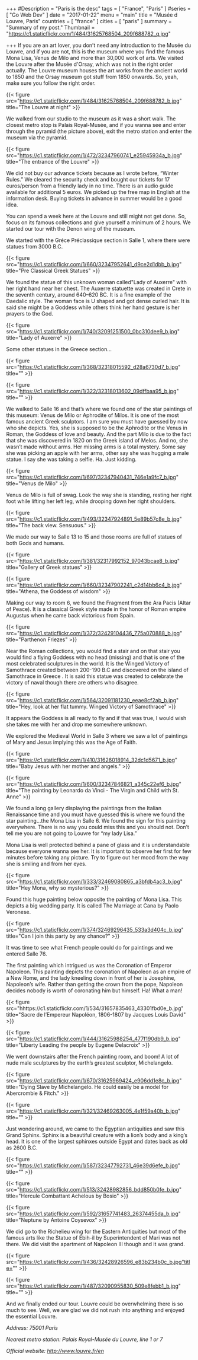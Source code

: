 +++
#Description = "Paris is the desc"
tags = [ "France", "Paris" ]
#series = [ "Go Web Dev" ]
date = "2017-01-22"
menu = "main"
title = "Musée d Louvre, Paris"
countries = [ "france" ]
cities = [ "paris" ]
summary = "Summary of my post."
Thumbnail = "https://c1.staticflickr.com/1/484/31625768504_209f688782_q.jpg"

+++
If you are an art lover, you don’t need any introduction to the Musée du Louvre, and if you are not, this is the museum where you find the famous Mona Lisa, Venus de Milo and more than 30,000 work of arts. We visited the Louvre after the Musée d'Orsay, which was not in the right order actually. The Louvre museum houses the art works from the ancient world to 1850 and the Orsay museum got stuff from 1850 onwards. So, yeah, make sure you follow the right order.

{{< figure src="https://c1.staticflickr.com/1/484/31625768504_209f688782_b.jpg" title="The Louvre at night" >}}

We walked from our studio to the museum as it was a short walk. The closest metro stop is Palais Royal-Musée, and if you wanna see and enter through the pyramid (the picture above), exit the metro station and enter the museum via the pyramid.

{{< figure src="https://c1.staticflickr.com/1/472/32347960741_e25945934a_b.jpg" title="The entrance of the Louvre" >}}

We did not buy our advance tickets because as I wrote before, “Winter Rules.” We cleared the security check and bought our tickets for 17 euros/person from a friendly lady in no time. There is an audio guide available for additional 5 euros. We picked up the free map in English at the information desk. Buying tickets in advance in summer would be a good idea.

You can spend a week here at the Louvre and still might not get done. So, focus on its famous collections and give yourself a minimum of 2 hours. We started our tour with the Denon wing of the museum.

We started with the Gréce Préclassique section in Salle 1, where there were statues from 3000 B.C.  

{{< figure src="https://c1.staticflickr.com/1/660/32347952641_d9ce2d1dbb_b.jpg" title="Pre Classical Greek Statues" >}}

We found the statue of this unknown woman called"Lady of Auxerre" with her right hand near her chest. The Auxerre statuette was created in Crete in the seventh century, around 640–620 BC. It is a fine example of the Daedalic style. The woman face is U shaped and got dense curled hair. It is said she might be a Goddess while others think her hand gesture is her prayers to the God.

{{< figure src="https://c1.staticflickr.com/1/740/32091251500_0bc310dee9_b.jpg" title="Lady of Auxerre" >}}

Some other statues in the Greece section…

{{< figure src="https://c1.staticflickr.com/1/368/32318015592_d28a6730d7_b.jpg" title="" >}}

{{< figure src="https://c1.staticflickr.com/1/322/32318013602_09dffbaa95_b.jpg" title="" >}}

We walked to Salle 16 and that’s where we found one of the star paintings of this museum: Venus de Milo or Aphrodite of Milos. It is one of the most famous ancient Greek sculptors. I am sure you must have guessed by now who she depicts. Yes, she is supposed to be the Aphrodite or the Venus in Roman, the Goddess of love and beauty. And the part Milo is due to the fact that she was discovered in 1820 on the Greek island of Melos. And no, she wasn’t made without arms. Her missing arms is a total mystery. Some say she was picking an apple with her arms, other say she was hugging a male statue. I say she was taking a selfie. Ha. Just kidding.

{{< figure src="https://c1.staticflickr.com/1/697/32347940431_746e1a9fc7_b.jpg" title="Venus de Milo" >}}

Venus de Milo is full of swag. Look the way she is standing, resting her right foot while lifting her left leg, while drooping down her right shoulders.

{{< figure src="https://c1.staticflickr.com/1/493/32347924891_5e89b57c8e_b.jpg" title="The back view. Sensuous." >}}

We made our way to Salle 13 to 15 and those rooms are full of statues of both Gods and humans.

{{< figure src="https://c1.staticflickr.com/1/381/32317992152_97043bcae8_b.jpg" title="Gallery of Greek statues" >}}

{{< figure src="https://c1.staticflickr.com/1/660/32347902241_c2d14bb6c4_b.jpg" title="Athena, the Goddess of wisdom" >}}

Making our way to room 6, we found the Fragment from the Ara Pacis (Altar of Peace). It is a classical Greek style made in the honor of Roman empire Augustus when he came back victorious from Spain.

{{< figure src="https://c1.staticflickr.com/1/372/32429104436_775a070888_b.jpg" title="Parthenon Friezes" >}}

Near the Roman collections, you would find a stair and on that stair you would find a flying Goddess with no head (missing) and that is one of the most celebrated sculptures in the world. It is the Winged Victory of Samothrace created between 200-190 B.C and discovered on the island of Samothrace in Greece . It is said this statue was created to celebrate the victory of naval though there are others who disagree.

{{< figure src="https://c1.staticflickr.com/1/564/32091181230_eeae8cf2ab_b.jpg" title="Hey, look at her flat tummy. Winged Victory of Samothrace" >}}

It appears the Goddess is all ready to fly and if that was true, I would wish she takes me with her and drop me somewhere unknown.

We explored the Medieval World in Salle 3 where we saw a lot of paintings of Mary and Jesus implying this was the Age of Faith.

{{< figure src="https://c1.staticflickr.com/1/410/31626018914_32dc1d5671_b.jpg" title="Baby Jesus with her mother and angels." >}}

{{< figure src="https://c1.staticflickr.com/1/600/32347846821_a345c22ef6_b.jpg" title="The painting by Leonardo da Vinci - The Virgin and Child with St. Anne" >}}

We found a long gallery displaying the paintings from the Italian Renaissance time and you must have guessed this is where we found the star painting…the Mona Lisa in Salle 6. We found the sign for this painting everywhere. There is no way you could miss this and you should not. Don’t tell me you are not going to Louvre for “my lady Lisa.”

Mona Lisa is well protected behind a pane of glass and it is understandable because everyone wanna see her. It is important to observe her first for few minutes before taking any picture. Try to figure out her mood from the way she is smiling and from her eyes.

{{< figure src="https://c1.staticflickr.com/1/333/32469080865_a3bfdb4ac3_b.jpg" title="Hey Mona, why so mysterious?" >}}

Found this huge painting below opposite the painting of Mona Lisa. This depicts a big wedding party. It is called The Marriage at Cana by Paolo Veronese.

{{< figure src="https://c1.staticflickr.com/1/374/32469296435_533a3d404c_b.jpg" title="Can I join this party by any chance?" >}}

It was time to see what French people could do for paintings and we entered Salle 76.

The first painting which intrigued us was the Coronation of Emperor Napoleon. This painting depicts the coronation of Napoleon as an empire of a New Rome, and the lady kneeling down in front of her is Josephine, Napoleon’s wife. Rather than getting the crown from the pope, Napoleon decides nobody is worth of coronating him but himself. Ha! What a man!

{{< figure src="hhttps://c1.staticflickr.com/1/534/31657835463_43301fbd0e_b.jpg" title="Sacre de l’Empereur Napoléon, 1806-1807 by Jacques Louis David" >}}

{{< figure src="https://c1.staticflickr.com/1/444/31625988254_477f190db9_b.jpg" title="Liberty Leading the people by Eugene Delacroix" >}}

We went downstairs after the French painting room, and boom! A lot of nude male sculptures by the earth’s greatest sculptor, Michelangelo.

{{< figure src="https://c1.staticflickr.com/1/670/31625969424_e906dd1e8c_b.jpg" title="Dying Slave by Michelangelo. He could easily be a model for Abercrombie & Fitch." >}}

{{< figure src="https://c1.staticflickr.com/1/321/32469263005_4e1f59a40b_b.jpg" title="" >}}

Just wondering around, we came to the Egyptian antiquities and saw this Grand Sphinx. Sphinx is a beautiful creature with a lion’s body and a king’s head. It is one of the largest sphinxes outside Egypt and dates back as old as 2600 B.C.

{{< figure src="https://c1.staticflickr.com/1/587/32347792731_46e39d6efe_b.jpg" title="" >}}

{{< figure src="https://c1.staticflickr.com/1/513/32428982856_bdd850b0fe_b.jpg" title="Hercule Combattant Achelous by Bosio" >}}

{{< figure src="https://c1.staticflickr.com/1/592/31657741483_26374455da_b.jpg" title="Neptune by Antoine Coysevox" >}}

We did go to the Richelieu wing for the Eastern Antiquities but most of the famous arts like the Statue of Ebih-il by Superintendent of Mari was not there. We did visit the apartment of Napoleon III though and it was grand.

{{< figure src="https://c1.staticflickr.com/1/436/32428926596_e83b234b0c_b.jpg"title="" >}}


{{< figure src="https://c1.staticflickr.com/1/487/32090955830_509e8febb1_b.jpg" title="" >}}

And we finally ended our tour. Louvre could be overwhelming there is so much to see. Well, we are glad we did not rush into anything and enjoyed the essential Louvre.

*Address:  75001 Paris*

*Nearest metro station: Palais Royal-Musée du Louvre, line 1 or 7*

*Official website: http://www.louvre.fr/en*
